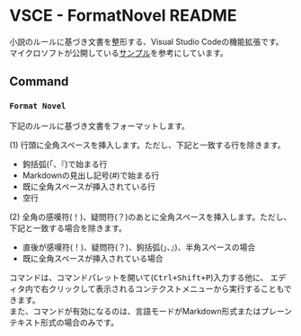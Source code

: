 VSCE - FormatNovel README
=========================

小説のルールに基づき文書を整形する、Visual Studio Codeの機能拡張です。  
マイクロソフトが公開している[サンプル](https://github.com/Microsoft/vscode-extension-samples)を参考にしています。

## Command

### `Format Novel`
下記のルールに基づき文書をフォーマットします。

(1) 行頭に全角スペースを挿入します。ただし、下記と一致する行を除きます。

* 鉤括弧(「、『)で始まる行
* Markdownの見出し記号(#)で始まる行
* 既に全角スペースが挿入されている行
* 空行

(2) 全角の感嘆符(！)、疑問符(？)のあとに全角スペースを挿入します。ただし、下記と一致する場合を除きます。

* 直後が感嘆符(！)、疑問符(？)、鉤括弧(」、』)、半角スペースの場合
* 既に全角スペースが挿入されている場合

コマンドは、コマンドパレットを開いて(<kbd><kbd>Ctrl</kbd>+<kbd>Shift</kbd>+<kbd>P</kbd></kbd>)入力する他に、
エディタ内で右クリックして表示されるコンテクストメニューから実行することもできます。  
また、コマンドが有効になるのは、言語モードがMarkdown形式またはプレーンテキスト形式の場合のみです。
